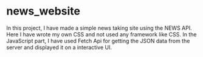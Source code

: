 # news_website
In this project, I have made a simple news taking site using the NEWS API. 
Here I have wrote my own CSS and not used any framework like CSS.
In the JavaScript part, I have used Fetch Api for getting the JSON data from the server and displayed it on a interactive UI.
